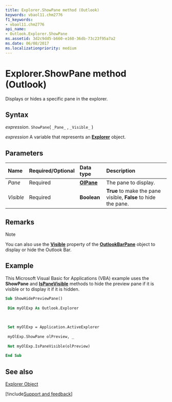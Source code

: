 ```yaml
---
title: Explorer.ShowPane method (Outlook)
keywords: vbaol11.chm2776
f1_keywords:
- vbaol11.chm2776
api_name:
- Outlook.Explorer.ShowPane
ms.assetid: 3d2c9dd5-b660-e160-36db-73c23f95a7a2
ms.date: 06/08/2017
ms.localizationpriority: medium
---
```



# Explorer.ShowPane method (Outlook)

Displays or hides a specific pane in the explorer.


## Syntax

_expression_. `ShowPane`( `_Pane_` , `_Visible_` )

_expression_ A variable that represents an **[Explorer](Outlook.Explorer.md)** object.


## Parameters



|Name|Required/Optional|Data type|Description|
|:-----|:-----|:-----|:-----|
| _Pane_|Required| **[OlPane](Outlook.OlPane.md)**|The pane to display.|
| _Visible_|Required| **Boolean**| **True** to make the pane visible, **False** to hide the pane.|

## Remarks




> [!NOTE] 
> You can also use the **[Visible](Outlook.OutlookBarPane.Visible.md)** property of the **[OutlookBarPane](Outlook.OutlookBarPane.md)** object to display or hide the Outlook Bar.


## Example

This Microsoft Visual Basic for Applications (VBA) example uses the **ShowPane** and **[IsPaneVisible](Outlook.Explorer.IsPaneVisible.md)** methods to hide the preview pane if it is visible or to display it if it is hidden.


```vb
Sub ShowHidePreviewPane() 
 
 Dim myOlExp As Outlook.Explorer 
 
 
 
 Set myOlExp = Application.ActiveExplorer 
 
 myOlExp.ShowPane olPreview, _ 
 
 Not myOlExp.IsPaneVisible(olPreview) 
 
End Sub
```


## See also


[Explorer Object](Outlook.Explorer.md)

[!include[Support and feedback](~/includes/feedback-boilerplate.md)]